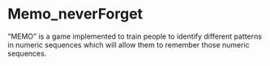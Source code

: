 # Memo_neverForget
“MEMO” is a game implemented to train people to identify different patterns in numeric sequences which will allow them to remember those numeric sequences.

